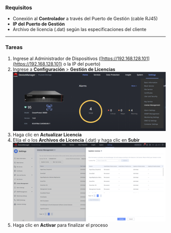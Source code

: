 
### **Requisitos**

* Conexión al **Controlador** a través del Puerto de Gestión (cable RJ45)
* **IP del Puerto de Gestión**
* Archivo de licencia (.dat) según las especificaciones del cliente

---

### **Tareas**

1. Ingrese al Administrador de Dispositivos ([https://192.168.128.101](https://192.168.128.101) o la IP del puerto)
2. Ingrese a **Configuración** > **Gestión de Licencias**
   ![LicenseUpd001](../../Images/LicenseUpd001.png)
3. Haga clic en **Actualizar Licencia**
4. Elija el o los **Archivos de Licencia** (.dat) y haga clic en **Subir**
   ![LicenseUpd002](../../Images/LicenseUpd002.png)
5. Haga clic en **Activar** para finalizar el proceso

